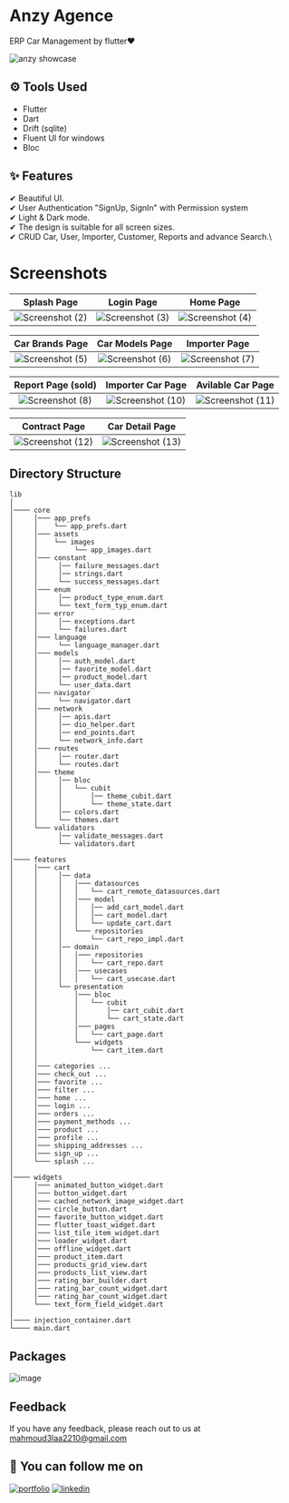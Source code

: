 # Anzy Agence

ERP Car Management by flutter❤️ 

![anzy showcase](https://user-images.githubusercontent.com/59745489/212119852-49917f70-0423-4ea0-a927-a7960e06d28b.png)

## ⚙ Tools Used
- Flutter 
- Dart
- Drift (sqlite)
- Fluent UI for windows
- Bloc

## ✨ Features
✔ Beautiful UI.\
✔ User Authentication "SignUp, SignIn" with Permission system\
✔ Light & Dark mode.\
✔ The design is suitable for all screen sizes.\
✔ CRUD Car, User, Importer, Customer, Reports and advance Search.\



# Screenshots
  Splash Page                 |   Login Page        |  Home Page
:-------------------------:|:-------------------------:|:-------------------------:
![Screenshot (2)](https://user-images.githubusercontent.com/59745489/212123787-8ff8351a-5b33-44c0-b95a-fe8215d24219.png)|![Screenshot (3)](https://user-images.githubusercontent.com/59745489/212123794-bb94466f-20c9-4d51-8cfb-a3ec6cd55922.png)|![Screenshot (4)](https://user-images.githubusercontent.com/59745489/212123803-cd978b85-e9d1-4aaf-bf17-92f81dab1158.png)

  Car Brands Page                |   Car Models Page      |  Importer Page
:-------------------------:|:-------------------------:|:-------------------------:
![Screenshot (5)](https://user-images.githubusercontent.com/59745489/212123809-ab1efe1d-f413-4c4d-b3bb-bcb513d141e3.png)|![Screenshot (6)](https://user-images.githubusercontent.com/59745489/212123811-744e6b5b-0c02-487d-9509-925e531f4b2e.png)|![Screenshot (7)](https://user-images.githubusercontent.com/59745489/212123814-ee3e3de4-c7aa-4948-9ff8-8e3b3523bd1f.png)

  Report Page (sold)                 |   Importer Car Page        |  Avilable Car Page
:-------------------------:|:-------------------------:|:-------------------------:
![Screenshot (8)](https://user-images.githubusercontent.com/59745489/212123815-92b6a290-396d-4c44-8273-5321ceb632f7.png)|![Screenshot (10)](https://user-images.githubusercontent.com/59745489/212123816-8c234540-8024-49e0-963f-a8b591791aed.png)|![Screenshot (11)](https://user-images.githubusercontent.com/59745489/212123818-a1d921ce-1ff7-445b-814c-0d52684497ec.png)

  Contract Page             | Car Detail Page    
:-------------------------:|:-------------------------:
![Screenshot (12)](https://user-images.githubusercontent.com/59745489/212126236-06e98335-ef83-4fe4-b5b7-9b9a6cc2baae.png)|![Screenshot (13)](https://user-images.githubusercontent.com/59745489/212126243-6e3cd90d-7110-467a-82e4-350410513e4b.png)

## Directory Structure

```
lib
│
│──── core
│     │─── app_prefs
│     │    └── app_prefs.dart
│     │─── assets
│     │    └── images
│     │         └── app_images.dart
│     │─── constant
│     │     │── failure_messages.dart
│     │     │── strings.dart
│     │     └── success_messages.dart
│     │─── enum
│     │     │── product_type_enum.dart
│     │     └── text_form_typ_enum.dart
│     │─── error
│     │     │── exceptions.dart
│     │     └── failures.dart
│     │─── language
│     │     └── language_manager.dart
│     │─── models
│     │     │── auth_model.dart
│     │     │── favorite_model.dart
│     │     │── product_model.dart  
│     │     └── user_data.dart
│     │─── navigator
│     │     └── navigator.dart
│     │─── network
│     │     │── apis.dart
│     │     │── dio_helper.dart
│     │     │── end_points.dart
│     │     └── network_info.dart
│     │─── routes
│     │     │── router.dart
│     │     └── routes.dart
│     │─── theme
│     │     │── bloc
│     │     │   └── cubit
│     │     │       │── theme_cubit.dart
│     │     │       └── theme_state.dart
│     │     │── colors.dart
│     │     └── themes.dart
│     └─── validators
│           │── validate_messages.dart
│           └── validators.dart
│
│──── features
│     │─── cart
│     │     │── data
│     │     │   │─── datasources
│     │     │   │   └── cart_remote_datasources.dart
│     │     │   │─── model
│     │     │   │   │── add_cart_model.dart
│     │     │   │   │── cart_model.dart
│     │     │   │   └── update_cart.dart
│     │     │   └─── repositories
│     │     │       └── cart_repo_impl.dart
│     │     │── domain
│     │     │   │─── repositories
│     │     │   │   └── cart_repo.dart
│     │     │   │─── usecases
│     │     │   │   └── cart_usecase.dart
│     │     └── presentation
│     │         │─── bloc
│     │         │   └── cubit
│     │         │       │── cart_cubit.dart
│     │         │       └── cart_state.dart
│     │         │─── pages
│     │         │   └── cart_page.dart
│     │         └─── widgets
│     │             └── cart_item.dart
│     │
│     │─── categories ...
│     │─── check_out ...
│     │─── favorite ...
│     │─── filter ...
│     │─── home ...
│     │─── login ...
│     │─── orders ...
│     │─── payment_methods ...
│     │─── product ...
│     │─── profile ...
│     │─── shipping_addresses ...
│     │─── sign_up ...
│     └─── splash ...
│
│──── widgets
│     │─── animated_button_widget.dart
│     │─── button_widget.dart
│     │─── cached_network_image_widget.dart
│     │─── circle_button.dart
│     │─── favorite_button_widget.dart
│     │─── flutter_toast_widget.dart
│     │─── list_tile_item_widget.dart
│     │─── loader_widget.dart
│     │─── offline_widget.dart
│     │─── product_item.dart
│     │─── products_grid_view.dart
│     │─── products_list_view.dart
│     │─── rating_bar_builder.dart
│     │─── rating_bar_count_widget.dart
│     │─── rating_bar_count_widget.dart
│     └─── text_form_field_widget.dart
│
│──── injection_container.dart
└──── main.dart    
```


## Packages

![image](https://user-images.githubusercontent.com/60518534/210802806-582352c1-5f94-4a35-bc09-57aba5c7cea1.png)
## Feedback

If you have any feedback, please reach out to us at mahmoud3laa2210@gmail.com

## 🔗 You can follow me on

[![portfolio](https://img.shields.io/badge/GitHub-100000?style=for-the-badge&logo=github&logoColor=white)](https://github.com/MahmoudAlaa22)
[![linkedin](https://img.shields.io/badge/linkedin-0A66C2?style=for-the-badge&logo=linkedin&logoColor=white)](https://www.linkedin.com/in/mahmoudalaa2210/)
